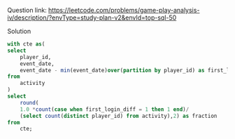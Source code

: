 Question link: https://leetcode.com/problems/game-play-analysis-iv/description/?envType=study-plan-v2&envId=top-sql-50

Solution
```sql
with cte as(
select 
    player_id,
    event_date,
    event_date - min(event_date)over(partition by player_id) as first_login_diff
from 
    activity
)
select 
    round(
    1.0 *count(case when first_login_diff = 1 then 1 end)/
    (select count(distinct player_id) from activity),2) as fraction
from 
    cte;
```
